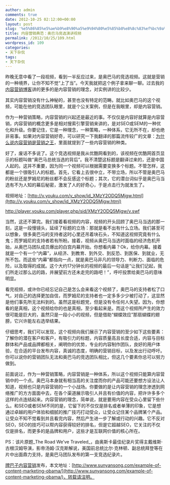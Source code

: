 ```yaml
---
author: admin
comments: true
date: 2012-10-25 02:12:00+00:00
layout: post
slug: '%e5%86%85%e5%ae%b9%e8%90%a5%e9%94%80%e5%85%b8%e8%8c%83%ef%bc%9a%e5%a5%a5%e5%b7%b4%e9%a9%ac%e7%ab%9e%e9%80%89%e6%bc%94%e8%ae%b2%e8%a7%86%e9%a2%91'
title: 内容营销典范：奥巴马竞选演讲视频
permalink: /2012/10/25/109.html
wordpress_id: 109
categories:
- 天下杂侃
tags:
- 天下杂侃
---
```





昨晚无意中看了一段视频，看到一半反应过来，是奥巴马的竞选视频。这就是营销的一种境界，让你不知不觉“上了当”。今天我就把这个例子拿来聊一聊。过去我的[内容营销博客](http://www.sunyansong.com/)讲的更多的是内容营销的理念，对实例讲的比较少。




其实内容营销没有什么神秘的，甚至也没有特定的范畴。就比如奥巴马的这个视频，可能在他的竞选团队眼里，就是个公关案例，但是在我眼里，却是内容营销。




作为一种营销策略，内容营销的兴起还是最近的事。不仅仅是内容好就算是内容营销，内容营销的概念更多是相对搜索引擎营销来讲的，是对SEO或SEM的一种优化和升级。你要记住，它是一种理念，一种策略，一种体系，它无所不在，却也绝非易事。如果对内容营销好奇，可以研究一下我翻译的那篇流传较广的文章：[为什么说内容营销是营销之王](http://www.sunyansong.com/why-content-marketing-is-king/)，里面就提到了一些内容营销的种类。




好了，废话不多说了。这个竞选视频是我从优酷网看到的，该视频在优酷网首页显示的标题叫做“奥巴马总统当选的背后”。我不清楚这标题是翻译过来的，还是中国人起的。这并不重要，因为同一个视频可以根据需要变换多个标题。不管怎样，这都是一个很吸引人的标题。首先，它看上去很中立，不带立场，所以不管是奥巴马的粉丝还是罗姆尼的粉丝都不会反感这个标题；其次，它的潜台词似乎是奥巴马当选有不为人知的幕后秘密，激发了人的好奇心，于是点击行为就发生了。




视频地址：[http://v.youku.com/v_show/id_XMzY2ODQ5Mjgw.html](http://v.youku.com/v_show/id_XMzY2ODQ5Mjgw.html)




http://player.youku.com/player.php/sid/XMzY2ODQ5Mjgw/v.swf




当然，这还不算完。我们接着看视频的内容，视频的开头回顾了奥巴马当选的那一刻，这是一段慢镜头，延续了标题的立场：那就是看不出有什么立场。我们甚至可以想象，很多奥巴马的支持者这时心里还吊着块石头，不知道这视频究竟有什么鬼；而罗姆尼的支持者若有所盼。接着，视频从奥巴马当选时面临的经济危机开始，从奥巴马团队成员爆出的白宫内幕开始。你想看内幕？Ok，给你内幕。接着就是一个有一个“内幕”，从经济、到教育、到外交、到反恐、到医保、到就业，无所不包。而这些“内幕”都指向一点，就是奥巴马非凡的领导力、判断力、面临的危险，以及取得的成就。这个大约17分钟长的视频的最后一句话是“让我们记起，我们所走过那么远的路，并展望前方还未走完的路吧！”，呼吁投票给奥巴马的意味明显。




看完视频，或许你已经忘记自己是怎么会来看这个视频了，奥巴马的支持者松了口气，对自己的选择更加自信，而罗姆尼的支持者也一定多多少少被打动了，这显然是他们事先所无法料到的。虽然这是标题党，但是没有令任何人失望。因为，你想看的是真相，这个视频给你的也是真相，至少看起来是。而这个视频所产生的效力很可能是巨大的，虽然只是一段小小的视频，但是借助“蝴蝶效应”那扇蝴蝶的翅膀，它兴许能左右选举结果。




仔细思考，我们可以发现，这个视频向我们展示了内容营销的至少如下这些要素：了解你的潜在客户和客户，有吸引力的标题，内容质量高且长度合适，内容与目标群体和产品或品牌都相关，阐明你的优势，专业的内容制作团队，良好的用户体验，在合适的平台发布内容，真诚的态度，明确的营销目标，以及发出行动呼吁。你可以说你的营销团队无法和奥巴马的竞选团队相比，但这几个要素你总可以努力做到。




前面说过，作为一种营销策略，内容营销是一种体系，所以这个视频只能算内容营销中的一个点。奥巴马本身就有相当高的关注度而你的产品可能还要想方设法让人知道，视频也只是内容营销的一个小战场。你要做的是让内容营销的理念渗透到网络推广的方方面面中去，在各个渠道展示吸引人并且有价值的内容，把许许多多个这样的点连结起来。内容营销的理念，简单说，就是要用内容在受众心里留下些什么。和SEO或者SEM不同的是，它留下的不仅仅是排名或者单薄的印象，它是想通过卓越的用户体验和细腻的推广技巧打动受众，让受众记住某个品牌某个产品。让受众不知不觉看到并且看完内容，然后产生进一步了解或行动的兴趣。它不反对SEO，SEO的技巧可以帮内容获得较好的排名，但是它超越SEO，它关注的不仅仅是排名，而更多的是品牌和用户，这些才是互联网价值的核心所在。




PS：该片原题_The Road We’ve Traveled_，由奥斯卡最佳纪录片奖得主戴维斯·古根汉姆导演，影帝汤姆·汉克斯解说，美国前总统比尔·克林顿、副总统拜登等在片中出面鼎力支持，是奥巴马团队发布的第一支竞选纪录片。




[牌巴子内容营销](http://www.sunyansong.com/)发布，本文地址：[http://www.sunyansong.com/example-of-content-marketing-obama/](http://www.sunyansong.com/example-of-content-marketing-obama/)，转载请注明。




